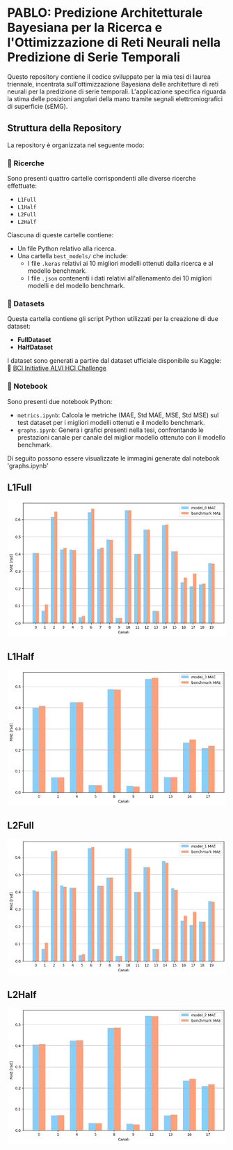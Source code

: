 # PABLO: Predizione Architetturale Bayesiana per la Ricerca e l'Ottimizzazione di Reti Neurali nella Predizione di Serie Temporali

Questo repository contiene il codice sviluppato per la mia tesi di laurea triennale, incentrata sull'ottimizzazione Bayesiana delle architetture di reti neurali per la predizione di serie temporali. L'applicazione specifica riguarda la stima delle posizioni angolari della mano tramite segnali elettromiografici di superficie (sEMG).

## Struttura della Repository

La repository è organizzata nel seguente modo:

### 📂 Ricerche
Sono presenti quattro cartelle corrispondenti alle diverse ricerche effettuate:
- `L1Full`
- `L1Half`
- `L2Full`
- `L2Half`

Ciascuna di queste cartelle contiene:
- Un file Python relativo alla ricerca.
- Una cartella `best_models/` che include:
  - I file `.keras` relativi ai 10 migliori modelli ottenuti dalla ricerca e al modello benchmark.
  - I file `.json` contenenti i dati relativi all'allenamento dei 10 migliori modelli e del modello benchmark.

### 📂 Datasets
Questa cartella contiene gli script Python utilizzati per la creazione di due dataset:
- **FullDataset**
- **HalfDataset**

I dataset sono generati a partire dal dataset ufficiale disponibile su Kaggle:  
🔗 [BCI Initiative ALVI HCI Challenge](https://www.kaggle.com/c/bci-initiative-alvi-hci-challenge)

### 📂 Notebook
Sono presenti due notebook Python:
- `metrics.ipynb`: Calcola le metriche (MAE, Std MAE, MSE, Std MSE) sul test dataset per i migliori modelli ottenuti e il modello benchmark.
- `graphs.ipynb`: Genera i grafici presenti nella tesi, confrontando le prestazioni canale per canale del miglior modello ottenuto con il modello benchmark.

Di seguito possono essere visualizzate le immagini generate dal notebook 'graphs.ipynb'

## L1Full
![Miglior modello della ricerca L1Full e Benchmark, canale per canale](images/L1Full_Comparison.png)

## L1Half
![Miglior modello della ricerca L1Half e Benchmark, canale per canale](images/L1Half_Comparison.png)

## L2Full
![Miglior modello della ricerca L2Full e Benchmark, canale per canale](images/L2Full_Comparison.png)

## L2Half
![Miglior modello della ricerca L2Half e Benchmark, canale per canale](images/L2Half_Comparison.png)
